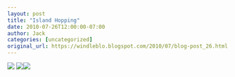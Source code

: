 ```yaml
---
layout: post
title: "Island Hopping"
date: 2010-07-26T12:00:00-07:00
author: Jack
categories: [uncategorized]
original_url: https://windleblo.blogspot.com/2010/07/blog-post_26.html
---
```


![](https://lh3.googleusercontent.com/blogger_img_proxy/AEn0k_uWd6focFHJBT8fhqQUDW5YD29QfjSyROBOl2cv6_9Sjuvpt3j4oBboAJ8MBVqLF-fi8-MXTlRmyZvBdZHy8PXSyQPEZ5V-Nco9UHaNg_Kz-RuaQhW13e3-BR6YhGGnC9nwpipuR7Q9jlcCAFiSzx9yv46ilkUAQICa8TbUl327N71VbNmMikx7SDU8PSwstO99hIsbAT6UAZ2e55SDFbKFshETW6DHbCHp_Z1erjBErgLvwTzeQqDwMgtc7cIz1bo--H--NrfOpI_UbPkoThXyRaLswC14KEx3gSpNqXad8ylt2zLxEWw=s0-d) [![](https://lh3.googleusercontent.com/blogger_img_proxy/AEn0k_tWOE50OZ-acHejOE5G1lMdgzZ-El9fWkAevV2kkH16tgiOrFi5dCB7T_e-aMwvkzoYZiq6u7Txyh8sMsRuBKmlVnXvW2bzfUujX3ZG4ZFZ70BO_52vV-bd=s0-d)](http://photobucket.com/redirect/album?showShareLB=1)[![](https://lh3.googleusercontent.com/blogger_img_proxy/AEn0k_uFziVRXUxV6V07QjJY4S2PwGTeeQOFpzHNJQc4MbwwGppXGOJ_7E29xKof9I3tVbfSRFMV0CnWS5d0ifpyKF4yo6v2LOL8TIw-ePBf0N1dFYKDNDLxigFD=s0-d)](http://s373.photobucket.com/albums/oo174/windleblo/Island%20Hopping/)